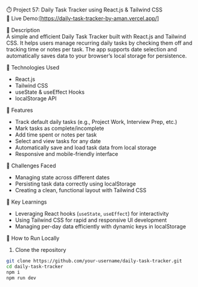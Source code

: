 ⏱️ Project 57: Daily Task Tracker using React.js & Tailwind CSS  
🔗 Live Demo:[https://daily-task-tracker-by-aman.vercel.app/]

📄 Description  
A simple and efficient Daily Task Tracker built with React.js and Tailwind CSS. It helps users manage recurring daily tasks by checking them off and tracking time or notes per task. The app supports date selection and automatically saves data to your browser’s local storage for persistence.

🔧 Technologies Used

- React.js
- Tailwind CSS
- useState & useEffect Hooks
- localStorage API

🌟 Features

- Track default daily tasks (e.g., Project Work, Interview Prep, etc.)
- Mark tasks as complete/incomplete
- Add time spent or notes per task
- Select and view tasks for any date
- Automatically save and load task data from local storage
- Responsive and mobile-friendly interface

🚀 Challenges Faced

- Managing state across different dates
- Persisting task data correctly using localStorage
- Creating a clean, functional layout with Tailwind CSS

🎯 Key Learnings

- Leveraging React hooks (`useState`, `useEffect`) for interactivity
- Using Tailwind CSS for rapid and responsive UI development
- Managing per-day data efficiently with dynamic keys in localStorage

📂 How to Run Locally

1. Clone the repository

```bash
git clone https://github.com/your-username/daily-task-tracker.git
cd daily-task-tracker
npm i
npm run dev
```
